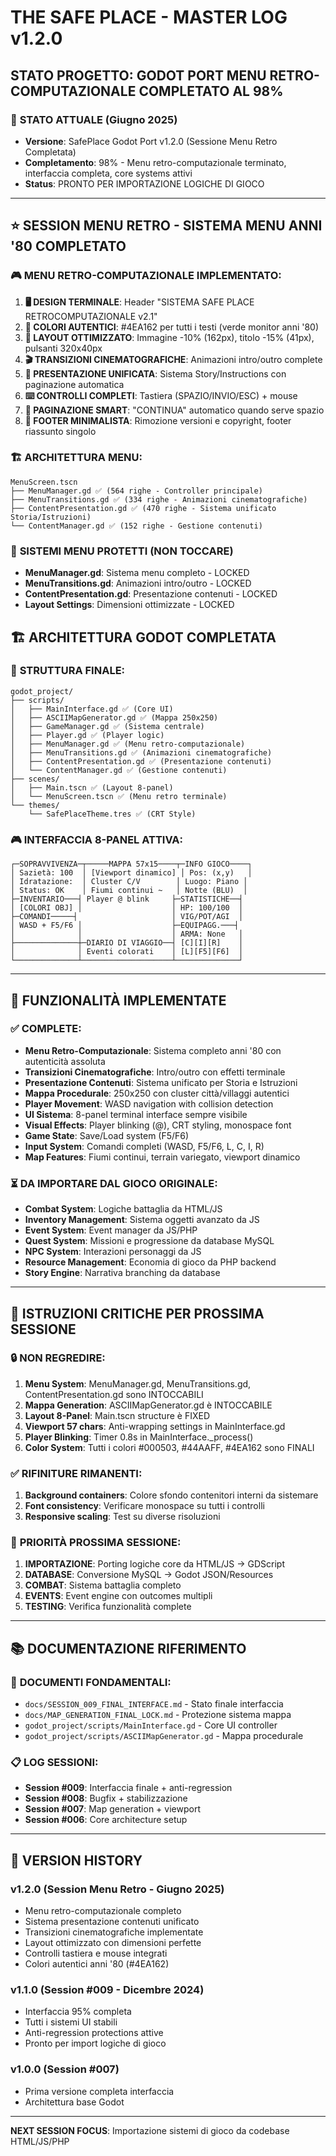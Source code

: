 # THE SAFE PLACE - MASTER LOG v1.2.0
## **STATO PROGETTO: GODOT PORT MENU RETRO-COMPUTAZIONALE COMPLETATO AL 98%**

### 🎯 **STATO ATTUALE (Giugno 2025)**
- **Versione**: SafePlace Godot Port v1.2.0 (Sessione Menu Retro Completata)
- **Completamento**: 98% - Menu retro-computazionale terminato, interfaccia completa, core systems attivi
- **Status**: PRONTO PER IMPORTAZIONE LOGICHE DI GIOCO

---

## ⭐ **SESSION MENU RETRO - SISTEMA MENU ANNI '80 COMPLETATO**

### 🎮 **MENU RETRO-COMPUTAZIONALE IMPLEMENTATO:**
1. **🖥️ DESIGN TERMINALE**: Header "SISTEMA SAFE PLACE RETROCOMPUTAZIONALE v2.1"
2. **🎨 COLORI AUTENTICI**: #4EA162 per tutti i testi (verde monitor anni '80)
3. **📐 LAYOUT OTTIMIZZATO**: Immagine -10% (162px), titolo -15% (41px), pulsanti 320x40px
4. **🎬 TRANSIZIONI CINEMATOGRAFICHE**: Animazioni intro/outro complete
5. **📖 PRESENTAZIONE UNIFICATA**: Sistema Story/Instructions con paginazione automatica
6. **⌨️ CONTROLLI COMPLETI**: Tastiera (SPAZIO/INVIO/ESC) + mouse
7. **🔄 PAGINAZIONE SMART**: "CONTINUA" automatico quando serve spazio
8. **🎵 FOOTER MINIMALISTA**: Rimozione versioni e copyright, footer riassunto singolo

### 🏗️ **ARCHITETTURA MENU:**
```
MenuScreen.tscn
├── MenuManager.gd ✅ (564 righe - Controller principale)
├── MenuTransitions.gd ✅ (334 righe - Animazioni cinematografiche)
├── ContentPresentation.gd ✅ (470 righe - Sistema unificato Storia/Istruzioni)
└── ContentManager.gd ✅ (152 righe - Gestione contenuti)
```

### 🚨 **SISTEMI MENU PROTETTI (NON TOCCARE)**
- **MenuManager.gd**: Sistema menu completo - LOCKED
- **MenuTransitions.gd**: Animazioni intro/outro - LOCKED
- **ContentPresentation.gd**: Presentazione contenuti - LOCKED
- **Layout Settings**: Dimensioni ottimizzate - LOCKED

## 🏗️ **ARCHITETTURA GODOT COMPLETATA**

### 📁 **STRUTTURA FINALE:**
```
godot_project/
├── scripts/
│   ├── MainInterface.gd ✅ (Core UI)
│   ├── ASCIIMapGenerator.gd ✅ (Mappa 250x250)
│   ├── GameManager.gd ✅ (Sistema centrale)
│   ├── Player.gd ✅ (Player logic)
│   ├── MenuManager.gd ✅ (Menu retro-computazionale)
│   ├── MenuTransitions.gd ✅ (Animazioni cinematografiche)
│   ├── ContentPresentation.gd ✅ (Presentazione contenuti)
│   └── ContentManager.gd ✅ (Gestione contenuti)
├── scenes/
│   ├── Main.tscn ✅ (Layout 8-panel)
│   └── MenuScreen.tscn ✅ (Menu retro terminale)
└── themes/
    └── SafePlaceTheme.tres ✅ (CRT Style)
```

### 🎮 **INTERFACCIA 8-PANEL ATTIVA:**
```
┌─SOPRAVVIVENZA─┬─────MAPPA 57x15────┬─INFO GIOCO────┐
│ Sazietà: 100  │ [Viewport dinamico] │ Pos: (x,y)   │
│ Idratazione:  │ Cluster C/V        │ Luogo: Piano │
│ Status: OK    │ Fiumi continui ~   │ Notte (BLU)  │
├─INVENTARIO───┤ Player @ blink     ├─STATISTICHE──┤
│ [COLORI OBJ] │                    │ HP: 100/100  │
├─COMANDI─────┤                     │ VIG/POT/AGI  │
│ WASD + F5/F6 │                    ├─EQUIPAGG.───┤
│              │                    │ ARMA: None   │
├──────────────┼─DIARIO DI VIAGGIO──┤ [C][I][R]    │
│              │ Eventi colorati    │ [L][F5][F6]  │
└──────────────┴────────────────────┴──────────────┘
```

---

## 🎯 **FUNZIONALITÀ IMPLEMENTATE**

### ✅ **COMPLETE:**
- **Menu Retro-Computazionale**: Sistema completo anni '80 con autenticità assoluta
- **Transizioni Cinematografiche**: Intro/outro con effetti terminale
- **Presentazione Contenuti**: Sistema unificato per Storia e Istruzioni
- **Mappa Procedurale**: 250x250 con cluster città/villaggi autentici
- **Player Movement**: WASD navigation with collision detection
- **UI Sistema**: 8-panel terminal interface sempre visibile
- **Visual Effects**: Player blinking (@), CRT styling, monospace font
- **Game State**: Save/Load system (F5/F6)
- **Input System**: Comandi completi (WASD, F5/F6, L, C, I, R)
- **Map Features**: Fiumi continui, terrain variegato, viewport dinamico

### ⏳ **DA IMPORTARE DAL GIOCO ORIGINALE:**
- **Combat System**: Logiche battaglia da HTML/JS
- **Inventory Management**: Sistema oggetti avanzato da JS
- **Event System**: Event manager da JS/PHP
- **Quest System**: Missioni e progressione da database MySQL  
- **NPC System**: Interazioni personaggi da JS
- **Resource Management**: Economia di gioco da PHP backend
- **Story Engine**: Narrativa branching da database

---

## 🚨 **ISTRUZIONI CRITICHE PER PROSSIMA SESSIONE**

### 🔒 **NON REGREDIRE:**
1. **Menu System**: MenuManager.gd, MenuTransitions.gd, ContentPresentation.gd sono INTOCCABILI
2. **Mappa Generation**: ASCIIMapGenerator.gd è INTOCCABILE
3. **Layout 8-Panel**: Main.tscn structure è FIXED
4. **Viewport 57 chars**: Anti-wrapping settings in MainInterface.gd
5. **Player Blinking**: Timer 0.8s in MainInterface._process()
6. **Color System**: Tutti i colori #000503, #44AAFF, #4EA162 sono FINALI

### ✅ **RIFINITURE RIMANENTI:**
1. **Background containers**: Colore sfondo contenitori interni da sistemare
2. **Font consistency**: Verificare monospace su tutti i controlli
3. **Responsive scaling**: Test su diverse risoluzioni

### 🎯 **PRIORITÀ PROSSIMA SESSIONE:**
1. **IMPORTAZIONE**: Porting logiche core da HTML/JS → GDScript
2. **DATABASE**: Conversione MySQL → Godot JSON/Resources
3. **COMBAT**: Sistema battaglia completo
4. **EVENTS**: Event engine con outcomes multipli
5. **TESTING**: Verifica funzionalità complete

---

## 📚 **DOCUMENTAZIONE RIFERIMENTO**

### 🔑 **DOCUMENTI FONDAMENTALI:**
- `docs/SESSION_009_FINAL_INTERFACE.md` - Stato finale interfaccia
- `docs/MAP_GENERATION_FINAL_LOCK.md` - Protezione sistema mappa
- `godot_project/scripts/MainInterface.gd` - Core UI controller
- `godot_project/scripts/ASCIIMapGenerator.gd` - Mappa procedurale

### 📋 **LOG SESSIONI:**
- **Session #009**: Interfaccia finale + anti-regression
- **Session #008**: Bugfix + stabilizzazione  
- **Session #007**: Map generation + viewport
- **Session #006**: Core architecture setup

---

## 🔄 **VERSION HISTORY**

### v1.2.0 (Session Menu Retro - Giugno 2025)
- Menu retro-computazionale completo
- Sistema presentazione contenuti unificato
- Transizioni cinematografiche implementate
- Layout ottimizzato con dimensioni perfette
- Controlli tastiera e mouse integrati
- Colori autentici anni '80 (#4EA162)

### v1.1.0 (Session #009 - Dicembre 2024)
- Interfaccia 95% completa
- Tutti i sistemi UI stabili
- Anti-regression protections attive
- Pronto per import logiche di gioco

### v1.0.0 (Session #007)  
- Prima versione completa interfaccia
- Architettura base Godot

---

**NEXT SESSION FOCUS**: Importazione sistemi di gioco da codebase HTML/JS/PHP 